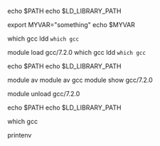 echo $PATH
echo $LD_LIBRARY_PATH

export MYVAR="something"
echo $MYVAR

which gcc
ldd `which gcc`

module load gcc/7.2.0
which gcc
ldd `which gcc`

echo $PATH
echo $LD_LIBRARY_PATH

module av
module av gcc
module show gcc/7.2.0

module unload gcc/7.2.0

echo $PATH
echo $LD_LIBRARY_PATH

which gcc

printenv
